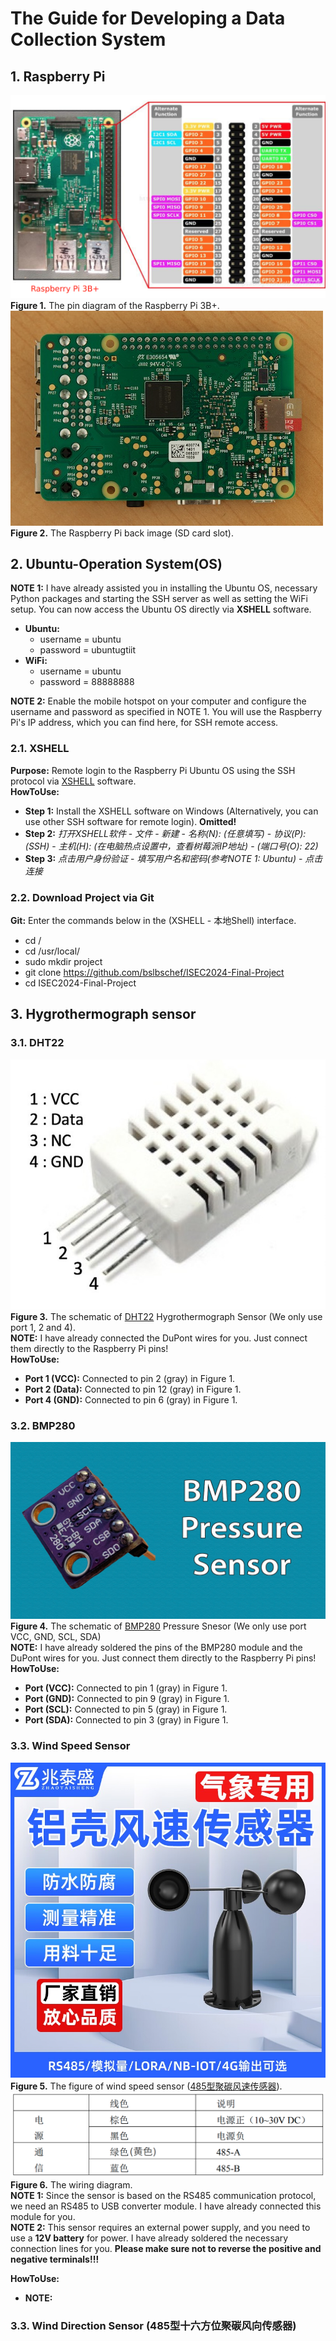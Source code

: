 # The Guide for Developing a Data Collection System
##  1. Raspberry Pi
![alt text](image-1.png)  
__Figure 1.__ The pin diagram of the Raspberry Pi 3B+.  
![alt text](image-2.png)  
__Figure 2.__ The Raspberry Pi back image (SD card slot).
## 2. Ubuntu-Operation System(OS)
__NOTE 1:__ I have already assisted you in installing the Ubuntu OS, necessary Python packages and starting the SSH server as well as setting the WiFi setup. You can now access the Ubuntu OS directly via __XSHELL__ software.  
- __Ubuntu:__  
    - username = ubuntu      
    - password = ubuntugtiit
- __WiFi:__  
    - username = ubuntu
    - password = 88888888

__NOTE 2:__ Enable the mobile hotspot on your computer and configure the username and password as specified in NOTE 1. You will use the Raspberry Pi's IP address, which you can find here, for SSH remote access.
### 2.1. XSHELL
__Purpose:__ Remote login to the Raspberry Pi Ubuntu OS using the SSH protocol via [XSHELL](https://cdn.netsarang.net/8480c912/Xshell-8.0.0063p.exe) software.  
__HowToUse:__   
- __Step 1:__ Install the XSHELL software on Windows (Alternatively, you can use other SSH software for remote login).  __Omitted!__
- __Step 2:__ *打开XSHELL软件* - *文件* - *新建* - *名称(N): (任意填写)* - *协议(P): (SSH)* - *主机(H): (在电脑热点设置中，查看树莓派IP地址)* - *(端口号(O): 22)*
- __Step 3:__ *点击用户身份验证* - *填写用户名和密码(参考NOTE 1: Ubuntu)* - *点击连接*  
### 2.2. Download Project via Git  
__Git:__ Enter the commands below in the (XSHELL - 本地Shell) interface.  
- cd /  
- cd /usr/local/  
- sudo mkdir project  
- git clone https://github.com/bslbschef/ISEC2024-Final-Project  
- cd ISEC2024-Final-Project
## 3. Hygrothermograph sensor  
### 3.1. DHT22
![alt text](image-3.png)  
__Figure 3.__ The schematic of [DHT22]((https://www.sparkfun.com/datasheets/Sensors/Temperature/DHT22.pdf)  ) Hygrothermograph Sensor (We only use port 1, 2 and 4).   
__NOTE:__ I have already connected the DuPont wires for you. Just connect them directly to the Raspberry Pi pins!  
__HowToUse:__   
- __Port 1 (VCC):__ Connected to pin 2 (gray) in Figure 1.   
- __Port 2 (Data):__ Connected to pin 12 (gray) in Figure 1.  
- __Port 4 (GND):__ Connected to pin 6 (gray) in Figure 1.  
### 3.2. BMP280   
![alt text](image-4.png)  
__Figure 4.__ The schematic of [BMP280](https://www.youtube.com/watch?v=xA-vExF6ChI) Pressure Snesor (We only use port VCC, GND, SCL, SDA)  
__NOTE:__ I have already soldered the pins of the BMP280 module and the DuPont wires for you. Just connect them directly to the Raspberry Pi pins!  
__HowToUse:__  
- __Port (VCC):__ Connected to pin 1 (gray) in Figure 1.  
- __Port (GND):__ Connected to pin 9 (gray) in Figure 1.  
- __Port (SCL):__ Connected to pin 5 (gray) in Figure 1.  
- __Port (SDA):__ Connected to pin 3 (gray) in Figure 1.  
### 3.3. Wind Speed Sensor
![alt text](image-5.png)  
__Figure 5.__ The figure of wind speed sensor ([485型聚碳风速传感器](http://save.ztsiot.com/%E4%BA%A7%E5%93%81%E8%AF%B4%E6%98%8E%E4%B9%A6/ZTS/%E6%B0%94%E8%B1%A1%E5%86%9C%E4%B8%9A/%E5%85%86%E6%B3%B0%E7%9B%9B%E9%93%9D%E5%A3%B3%E9%A3%8E%E9%80%9F%E4%BC%A0%E6%84%9F%E5%99%A8%EF%BC%88485%E5%9E%8B%EF%BC%89.pdf)).    
![alt text](image-6.png)   
__Figure 6.__ The wiring diagram.  
__NOTE 1:__ Since the sensor is based on the RS485 communication protocol, we need an RS485 to USB converter module. I have already connected this module for you.  
__NOTE 2:__ This sensor requires an external power supply, and you need to use a **12V battery** for power. I have already soldered the necessary connection lines for you. **Please make sure not to reverse the positive and negative terminals!!!**  

__HowToUse:__  
- __NOTE:__ 
### 3.3. Wind Direction Sensor (485型十六方位聚碳风向传感器)  